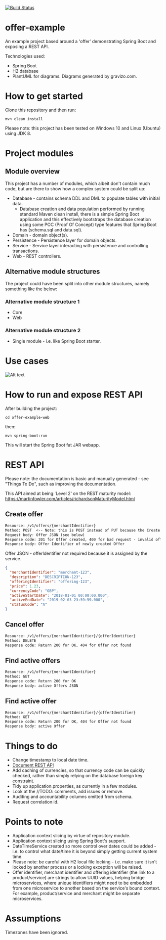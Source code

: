 [![Build Status](https://travis-ci.com/halljon/offer-example.svg?branch=master)](https://travis-ci.com/halljon/offer-example)

# offer-example
An example project based around a 'offer' demonstrating Spring Boot and exposing a REST API.

Technologies used:
* Spring Boot
* H2 database
* PlantUML for diagrams.  Diagrams generated by gravizo.com.

# How to get started
Clone this repository and then run:

`mvn clean install`

Please note: this project has been tested on Windows 10 and Linux (Ubuntu) using JDK 8.

# Project modules

## Module overview
This project has a number of modules, which albeit don't contain much code, but are there to show how a complex system could be split up:

* Database - contains schema DDL and DML to populate tables with initial data.
    * Database creation and data population performed by running standard Maven clean install, there is a simple Spring Boot application and this effectively bootstraps the database creation using some POC (Proof Of Concept) type features that Spring Boot has (schema.sql and data.sql).
* Domain - domain object(s).
* Persistence - Persistence layer for domain objects.
* Service - Service layer interacting with persistence and controlling transactions.
* Web - REST controllers.

## Alternative module structures
The project could have been split into other module structures, namely something like the below:

### Alternative module structure 1
* Core
* Web

### Alternative module structure 2
* Single module - i.e. like Spring Boot starter.

# Use cases
![Alt text](https://g.gravizo.com/source/svg?https://raw.githubusercontent.com/halljon/offer-example/master/docs/use-case-overview.plantuml)

# How to run and expose REST API
After building the project:

`cd offer-example-web`

then:

`mvn spring-boot:run`

This will start the Spring Boot fat JAR webapp.

# REST API 
Please note: the documentation is basic and manually generated - see "Things To Do", such as improving the documentation.

This API aimed at being 'Level 2' on the REST maturity model:
https://martinfowler.com/articles/richardsonMaturityModel.html


## Create offer
```rest
Resource: /v1/offers/{merchantIdentifier}
Method: POST  <-- Note: this is POST instead of PUT because the Create Offer operation is not idempotent - the Offer Identifier is generated by the server-side.
Request body: Offer JSON (see below)
Response code: 201 for Offer created, 400 for bad request - invalid offer.
Response body: Offer Identifier of newly created Offer
```
Offer JSON - offerIdentifier not required because it is assigned by the service.
```json
{
  "merchantIdentifier": "merchant-123",
  "description": "DESCRIPTION-123",
  "offeringIdentifier": "offering-123",
  "price": 1.23,
  "currencyCode": "GBP",
  "activeStartDate": "2018-01-01 00:00:00.000",
  "activeEndDate": "2019-02-03 23:59:59.000",
  "statusCode": "A"
}
```
## Cancel offer
```rest
Resource: /v1/offers/{merchantIdentifier}/{offerIdentifier}  
Method: DELETE  
Response code: Return 200 for OK, 404 for Offer not found
```

## Find active offers
```rest
Resource: /v1/offers/{merchantIdentifier}
Method: GET
Response code: Return 200 for OK
Response body: active Offers JSON
```

## Find active offer
```rest
Resource: /v1/offers/{merchantIdentifier}/{offerIdentifier}
Method: GET
Response code: Return 200 for OK, 404 for Offer not found
Response body: active Offer
```

# Things to do 
* Change timestamp to local date time.
* [Document REST API](https://github.com/halljon/offer-example/issues/26)
* Add caching of currencies, so that currency code can be quickly checked, rather than simply relying on the database foreign key constraint.
* Tidy up application.properties, as currently in a few modules.
* Look at the //TODO: comments, add issues or remove.
* Auditing and accountability columns omitted from schema.
* Request correlation id.

# Points to note
* Application context slicing by virtue of repository module.
* Application context slicing using Spring Boot's support.
* DateTimeService created so more control over dates could be added - i.e. to control what date/time it is beyond simply getting current system time.
* Please note: be careful with H2 local file locking - i.e. make sure it isn't locked by another process or a locking exception will be raised.
* Offer identifier, merchant identifier and offering identifier (the link to a product/service) are strings to allow UUID values, helping bridge microservices, where unique identifiers might need to be embedded from one microservice to another based on the service's bound context.  For example, product/service and merchant might be separate microservices.

# Assumptions
Timezones have been ignored.
